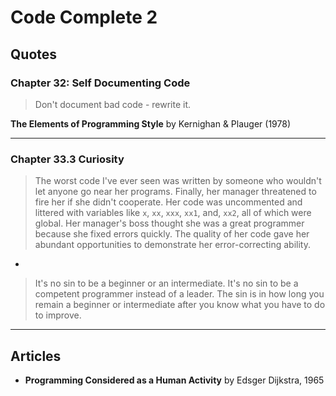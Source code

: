 # Code Complete 2

## Quotes

### Chapter 32: Self Documenting Code

> Don't document bad code - rewrite it.

**The Elements of Programming Style** by Kernighan & Plauger (1978)

***

### Chapter 33.3 Curiosity

> The worst code I've ever seen was written by someone who wouldn't let anyone go near her programs. Finally, her manager threatened to fire her if she didn't cooperate. Her code was uncommented and littered with variables like `x`, `xx`, `xxx`, `xx1`, and, `xx2`, all of which were global. Her manager's boss thought she was a great programmer because she fixed errors quickly. The quality of her code gave her abundant opportunities to demonstrate her error-correcting ability.

-

> It's no sin to be a beginner or an intermediate. It's no sin to be a competent programmer instead of a leader. The sin is in how long you remain a beginner or intermediate after you know what you have to do to improve.  

***

## Articles

* **Programming Considered as a Human Activity** by Edsger Dijkstra, 1965
